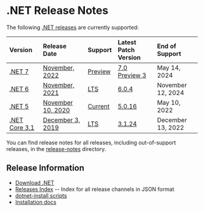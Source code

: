 # .NET Release Notes

The following [.NET releases](../releases.md) are currently supported:

|  Version  | Release Date | Support | Latest Patch Version | End of Support |
| :-- | :-- | :-- | :-- | :-- |
| [.NET 7](7.0/README.md) | [November, 2022](https://devblogs.microsoft.com/dotnet/announcing-dotnet-7-preview-3/) | [Preview][policies] | [7.0 Preview 3][7.0 Preview 3] | May 14, 2024 |
| [.NET 6](6.0/README.md) | [November, 2021](https://devblogs.microsoft.com/dotnet/announcing-net-6/) | [LTS][policies] | [6.0.4][6.0.4]  | November 12, 2024 |
| [.NET 5](5.0/README.md) | [November 10, 2020](https://devblogs.microsoft.com/dotnet/announcing-net-5-0/) | [Current][policies] | [5.0.16][5.0.16] | May 10, 2022 |
| [.NET Core 3.1](3.1/README.md) | [December 3, 2019](https://devblogs.microsoft.com/dotnet/announcing-net-core-3-1/) | [LTS][policies] | [3.1.24][3.1.24] | December 13, 2022 |

You can find release notes for all releases, including out-of-support releases, in the [release-notes](.) directory.

[7.0 Preview 3]: 7.0/preview/7.0.0-preview.3.md
[6.0.4]: 6.0/6.0.4/6.0.4.md
[5.0.16]: 5.0/5.0.16/5.0.16.md
[3.1.24]: 3.1/3.1.24/3.1.24.md


## Release Information

* [Download .NET](https://dotnet.microsoft.com/download/dotnet)
* [Releases Index][releases-index.json] -- Index for all release channels in JSON format
* [dotnet-install scripts](https://docs.microsoft.com/dotnet/core/tools/dotnet-install-script)
* [Installation docs](https://docs.microsoft.com/dotnet/core/install/)

[releases-index.json]: https://dotnetcli.blob.core.windows.net/dotnet/release-metadata/releases-index.json
[policies]: ../release-policies.md

